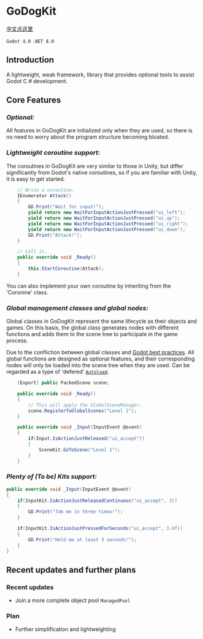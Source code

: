 # GoDogKit

[中文点这里](README_zh.md)

`Godot 4.0`
`.NET 8.0`

## Introduction

A lightweight, weak framework, library that provides optional tools to assist Godot C # development.

## Core Features

### *Optional:*
All features in GoDogKit are initialized only when they are used, so there is no need to worry about the program structure becoming bloated.
### *Lightweight coroutine support:*
The coroutines in GoDogKit are very similar to those in Unity, but differ significantly from Godot's native coroutines, so if you are familiar with Unity, it is easy to get started.

```csharp
    // Write a coroutine.
    IEnumerator Attack()
    {        
        GD.Print("Wait for input!");
        yield return new WaitForInputActionJustPressed("ui_left");
        yield return new WaitForInputActionJustPressed("ui_up");
        yield return new WaitForInputActionJustPressed("ui_right");
        yield return new WaitForInputActionJustPressed("ui_down");
        GD.Print("Attack!");        
    }

    // Call it.
    public override void _Ready()
    {       
        this.StartCoroutine(Attack);
    }
```

You can also implement your own coroutine by inheriting from the 'Coronine' class.

### *Global management classes and global nodes:*
Global classes in GoDogKit represent the same lifecycle as their objects and games. On this basis, the global class generates nodes with different functions and adds them to the scene tree to participate in the game process.

Due to the confliction between global classes and [Godot best practices](https://docs.godotengine.org/zh-cn/4.x/tutorials/best_practices/index.html). All global functions are designed as optional features, and their corresponding nodes will only be loaded into the scene tree when they are used. Can be regarded as a type of 'defered' [`Autoload`](https://docs.godotengine.org/zh-cn/4.x/tutorials/scripting/singletons_autoload.html).

```csharp
    [Export] public PackedScene scene;

    public override void _Ready()
    {
        // This will apply the GlobalSceneManager.
        scene.RegisterToGlobalScenes("Level 1");
    }

    public override void _Input(InputEvent @event)
	{
		if(Input.IsActionJustReleased("ui_accept"))
		{
			SceneKit.GoToScene("Level 1");
		}
	}
```

### *Plenty of (To be) Kits support:*

```csharp
public override void _Input(InputEvent @event)
{
    if(InputKit.IsActionJustReleasedContinuous("ui_accept", 3))
    {
        GD.Print("Tab me in three times!");
    }

    if(InputKit.IsActionJustPressedForSeconds("ui_accept", 3.0f))
    {
        GD.Print("Hold me at least 3 seconds!");
    }
}
```

## Recent updates and further plans
### Recent updates
* Join a more complete object pool `ManagedPool`
### Plan
* Further simplification and lightweighting